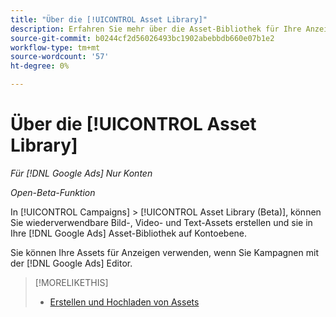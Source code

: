 ```yaml
---
title: "Über die [!UICONTROL Asset Library]"
description: Erfahren Sie mehr über die Asset-Bibliothek für Ihre Anzeigen-Assets.
source-git-commit: b0244cf2d56026493bc1902abebbdb660e07b1e2
workflow-type: tm+mt
source-wordcount: '57'
ht-degree: 0%

---
```


# Über die [!UICONTROL Asset Library]

<!-- Combine with "Create" page into one page? -->

*Für [!DNL Google Ads] Nur Konten*

*Open-Beta-Funktion*

In [!UICONTROL Campaigns] > [!UICONTROL Asset Library (Beta)], können Sie wiederverwendbare Bild-, Video- und Text-Assets erstellen und sie in Ihre [!DNL Google Ads] Asset-Bibliothek auf Kontoebene.

Sie können Ihre Assets für Anzeigen verwenden, wenn Sie Kampagnen mit der [!DNL Google Ads] Editor.

>[!MORELIKETHIS]
>
>* [Erstellen und Hochladen von Assets](/help/search-social-commerce/campaign-management/asset-library/asset-create.md)
